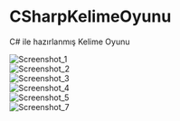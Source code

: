 # CSharpKelimeOyunu
C# ile hazırlanmış Kelime Oyunu

![Screenshot_1](https://user-images.githubusercontent.com/57104731/114640521-f7d91480-9cd8-11eb-9521-b8b16cf31d8f.png)
<br>
![Screenshot_2](https://user-images.githubusercontent.com/57104731/114640587-1a6b2d80-9cd9-11eb-817b-8468fce788d3.png)
<br>
![Screenshot_3](https://user-images.githubusercontent.com/57104731/114640600-235bff00-9cd9-11eb-9d82-3d19d1fa9594.png)
<br>
![Screenshot_4](https://user-images.githubusercontent.com/57104731/114640622-2eaf2a80-9cd9-11eb-82a3-3b1daa9044ef.png)
<br>
![Screenshot_5](https://user-images.githubusercontent.com/57104731/114640639-38d12900-9cd9-11eb-8d17-eeaf8c70f8f5.png)
<br>
![Screenshot_7](https://user-images.githubusercontent.com/57104731/114640664-41296400-9cd9-11eb-8acb-784066ccf99a.png)
